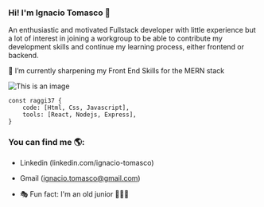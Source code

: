 ### Hi! I'm Ignacio Tomasco 👋 

An enthusiastic and motivated Fullstack developer with little experience but a lot of interest in joining a workgroup to be able to contribute my development skills and continue my learning process, either frontend or backend.

🌱 I’m currently sharpening my Front End Skills for the MERN stack



![This is an image](https://www.epitech-it.es/wp-content/uploads/2021/01/cuantos-lenguajes-de-programacion-existen-1024x576.jpg)

```Js
const raggi37 {
    code: [Html, Css, Javascript],
    tools: [React, Nodejs, Express],
}
```

### You can find me 🌎:

- Linkedin (linkedin.com/ignacio-tomasco)
- Gmail (ignacio.tomasco@gmail.com)
 
 
- 🎭 Fun fact: I'm an old junior 👨🏻‍🦳
 


